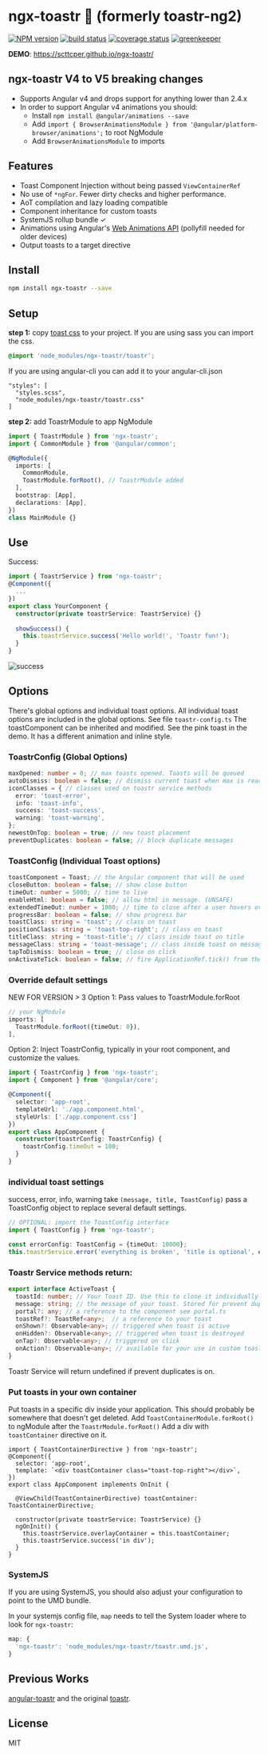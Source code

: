 # ngx-toastr 🍞 (formerly toastr-ng2)
[![NPM version][npm-image]][npm-url]
[![build status][travis-img]][travis-url]
[![coverage status][coverage-img]][coverage-url]
[![greenkeeper][greenkeeper-image]][greenkeeper-url]

[npm-image]: https://img.shields.io/npm/v/ngx-toastr.svg
[npm-url]: https://npmjs.org/package/ngx-toastr
[travis-img]: https://api.travis-ci.org/scttcper/ngx-toastr.svg?branch=master
[travis-url]: https://travis-ci.org/scttcper/ngx-toastr
[coverage-img]: https://codecov.io/gh/scttcper/ngx-toastr/branch/master/graph/badge.svg
[coverage-url]: https://codecov.io/gh/scttcper/ngx-toastr
[greenkeeper-image]: https://badges.greenkeeper.io/scttcper/ngx-toastr.svg
[greenkeeper-url]: https://greenkeeper.io/  

__DEMO__: https://scttcper.github.io/ngx-toastr/

## ngx-toastr V4 to V5 breaking changes
- Supports Angular v4 and drops support for anything lower than 2.4.x
- In order to support Angular v4 animations you should:  
  - Install `npm install @angular/animations --save`  
  - Add `import { BrowserAnimationsModule } from '@angular/platform-browser/animations';` to root NgModule  
  - Add `BrowserAnimationsModule` to imports

## Features
- Toast Component Injection without being passed `ViewContainerRef`
- No use of `*ngFor`. Fewer dirty checks and higher performance.
- AoT compilation and lazy loading compatible
- Component inheritance for custom toasts
- SystemJS rollup bundle ✓
- Animations using Angular's [Web Animations API](https://angular.io/docs/ts/latest/guide/animations.html) (pollyfill needed for older devices)
- Output toasts to a target directive

## Install  
```bash
npm install ngx-toastr --save
```  
## Setup  
__step 1:__ copy [toast css](https://github.com/scttcper/ngx-toastr/blob/master/src/app/app.component.css) to your project.
If you are using sass you can import the css.
```scss
@import 'node_modules/ngx-toastr/toastr';
```
If you are using angular-cli you can add it to your angular-cli.json
```
"styles": [
  "styles.scss",
  "node_modules/ngx-toastr/toastr.css"
]
```

__step 2:__ add ToastrModule to app NgModule
```typescript
import { ToastrModule } from 'ngx-toastr';
import { CommonModule } from '@angular/common';

@NgModule({
  imports: [
    CommonModule,
    ToastrModule.forRoot(), // ToastrModule added
  ], 
  bootstrap: [App],
  declarations: [App],
})
class MainModule {}
```  

## Use
Success:
```typescript
import { ToastrService } from 'ngx-toastr';
@Component({
  ...
})
export class YourComponent {
  constructor(private toastrService: ToastrService) {}
  
  showSuccess() {
    this.toastrService.success('Hello world!', 'Toastr fun!');
  }
}
```
![success](http://i.imgur.com/ZTVc9vg.png)  


## Options
There's global options and individual toast options. All individual toast options are included in the global options. See file `toastr-config.ts` The toastComponent can be inherited and modified. See the pink toast in the demo. It has a different animation and inline style.

### ToastrConfig (Global Options)
```typescript
maxOpened: number = 0; // max toasts opened. Toasts will be queued
autoDismiss: boolean = false; // dismiss current toast when max is reached
iconClasses = { // classes used on toastr service methods
  error: 'toast-error',
  info: 'toast-info',
  success: 'toast-success',
  warning: 'toast-warning',
};
newestOnTop: boolean = true; // new toast placement
preventDuplicates: boolean = false; // block duplicate messages
```

### ToastConfig (Individual Toast options)
```typescript
toastComponent = Toast; // the Angular component that will be used
closeButton: boolean = false; // show close button
timeOut: number = 5000; // time to live
enableHtml: boolean = false; // allow html in message. (UNSAFE)
extendedTimeOut: number = 1000; // time to close after a user hovers over toast
progressBar: boolean = false; // show progress bar
toastClass: string = 'toast'; // class on toast
positionClass: string = 'toast-top-right'; // class on toast
titleClass: string = 'toast-title'; // class inside toast on title
messageClass: string = 'toast-message'; // class inside toast on message
tapToDismiss: boolean = true; // close on click
onActivateTick: boolean = false; // fire ApplicationRef.tick() from the toast component when activated. Helps show toast from a websocket event
```

### Override default settings
NEW FOR VERSION > 3
Option 1: Pass values to ToastrModule.forRoot
```typescript
// your NgModule
imports: [
  ToastrModule.forRoot({timeOut: 0}),
], 
```

Option 2: Inject ToastrConfig, typically in your root component, and customize the values.
```typescript
import { ToastrConfig } from 'ngx-toastr';
import { Component } from '@angular/core';

@Component({
  selector: 'app-root',
  templateUrl: './app.component.html',
  styleUrls: ['./app.component.css']
})
export class AppComponent {
  constructor(toastrConfig: ToastrConfig) {
    toastrConfig.timeOut = 100;
  }
}
```

### individual toast settings
success, error, info, warning take ```(message, title, ToastConfig)``` pass a ToastConfig object to replace several default settings.
```typescript
// OPTIONAL: import the ToastConfig interface
import { ToastConfig } from 'ngx-toastr';

const errorConfig: ToastConfig = {timeOut: 10000};
this.toastrService.error('everything is broken', 'title is optional', errorConfig);
```

### Toastr Service methods return:
```typescript
export interface ActiveToast {
  toastId: number; // Your Toast ID. Use this to close it individually
  message: string; // the message of your toast. Stored for prevent duplicate reasons
  portal?: any; // a reference to the component see portal.ts
  toastRef?: ToastRef<any>;  // a reference to your toast
  onShown?: Observable<any>; // triggered when toast is active
  onHidden?: Observable<any>; // triggered when toast is destroyed
  onTap?: Observable<any>; // triggered on click
  onAction?: Observable<any>; // available for your use in custom toast
}
```
Toastr Service will return undefined if prevent duplicates is on.

### Put toasts in your own container
Put toasts in a specific div inside your application. This should probably be somewhere that doesn't get deleted.
Add `ToastContainerModule.forRoot()` to ngModule after the `ToastrModule.forRoot()`
Add a div with `toastContainer` directive on it.
```
import { ToastContainerDirective } from 'ngx-toastr';
@Component({
  selector: 'app-root',
  template: `<div toastContainer class="toast-top-right"></div>`,
})
export class AppComponent implements OnInit {

  @ViewChild(ToastContainerDirective) toastContainer: ToastContainerDirective;

  constructor(private toastrService: ToastrService) {}
  ngOnInit() {
    this.toastrService.overlayContainer = this.toastContainer;
    this.toastrService.success('in div');
  }
}
```

### SystemJS
If you are using SystemJS, you should also adjust your configuration to point to the UMD bundle.

In your systemjs config file, `map` needs to tell the System loader where to look for `ngx-toastr`:
```js
map: {
  'ngx-toastr': 'node_modules/ngx-toastr/toastr.umd.js',
}
```

## Previous Works
[angular-toastr](https://github.com/Foxandxss/angular-toastr) and the original [toastr](https://github.com/CodeSeven/toastr).

## License
MIT
